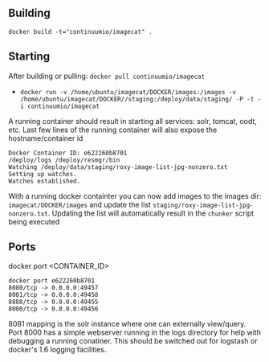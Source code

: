 
## Building
`docker build -t="continuumio/imagecat" .`

## Starting

After building or pulling: `docker pull continuumio/imagecat`

- `docker run -v /home/ubuntu/imagecat/DOCKER/images:/images -v /home/ubuntu/imagecat/DOCKER//staging:/deploy/data/staging/ -P -t -i continuumio/imagecat`

A running container should result in starting all services: solr, tomcat, oodt, etc.  Last few lines of the running container will also expose 
the hostname/container id

```
Docker Container ID: e622260b8701
/deploy/logs /deploy/resmgr/bin
Watching /deploy/data/staging/roxy-image-list-jpg-nonzero.txt
Setting up watches.
Watches established.
```

With a running docker containter you can now add images to the images dir: `imagecat/DOCKER/images` and update the list `staging/roxy-image-list-jpg-nonzero.txt`. 
Updating the list will automatically result in the `chunker` script being executed

## Ports
docker port <CONTAINER_ID>
```
docker port e622260b8701
8080/tcp -> 0.0.0.0:49457
8081/tcp -> 0.0.0.0:49458
8888/tcp -> 0.0.0.0:49455
8000/tcp -> 0.0.0.0:49456
```

8081 mapping is the solr instance where one can externally view/query.  Port 8000 has a simple webserver running in the logs directory for 
help with debugging a running conatiner.  This should be switched out for logstash or docker's 1.6 logging facilities.
